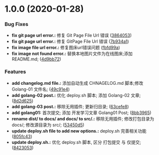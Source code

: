 # 1.0.0 (2020-01-28)


### Bug Fixes

* **fix git page url error.:** 修复 Git Page File Url 错误 ([3864053](https://gitee.com/yonhaow/Blogs/commits/3864053362cde58debd4827e87b4b73b60f0d683))
* **fix git page url error.:** 修复 GitPage File Url 错误 ([7b934a1](https://gitee.com/yonhaow/Blogs/commits/7b934a15b970d01b3078186161ddf82887b4498b))
* **fix image file url error.:** 修复图床url错误问题 ([fbfd99a](https://gitee.com/yonhaow/Blogs/commits/fbfd99ad14e76989df2bd307a76fda8278fe1017))
* **fix image not found error.:** 替换本地图片文件为在线图床;添加 README.md; ([4d9bb72](https://gitee.com/yonhaow/Blogs/commits/4d9bb72aab24124fbd94d4992615eb0adb4de41b))


### Features

* **add changelog.md file.:** 添加自动生成 CHNAGELOG.md 脚本;修改 Golang-01 文件名; ([49c91e4](https://gitee.com/yonhaow/Blogs/commits/49c91e478a1d2b685cf42d337e9b0a87bc5e8703))
* **add golang-02 post.:** 优化 deploy.sh 脚本; 添加 Golang-02 文章; ([8d2d625](https://gitee.com/yonhaow/Blogs/commits/8d2d625cd095408ca9f1a2116b2a8f21f677fd21))
* **add golang-03 post.:** 移除无用插件; 更新归目录; ([63cefe8](https://gitee.com/yonhaow/Blogs/commits/63cefe885e4a01d45e51f56334687c9ec1077386))
* **add golang01:** 首次提交; 添加 开发学习文章 Golang01 Post; ([8bb3965](https://gitee.com/yonhaow/Blogs/commits/8bb3965af5e016d41ea7be4e11b8f0d176ab139d))
* **rename dist/ to docs/ and docs/ to src/.:** 移除无用插件; 修改打包目录为 docs/; 修改源目录为 src/; ([53450d5](https://gitee.com/yonhaow/Blogs/commits/53450d5387f5c1fa8b2940352ec64c982af76186))
* **update deploy.sh file to add new options.:** deploy.sh 完善相关功能 ([805fc43](https://gitee.com/yonhaow/Blogs/commits/805fc431101d2db95fbfbf450455903014ea66cc))
* **update deploy.sh.:** 优化 deploy.sh 脚本, 区分 打包提交 与 仅提交; ([8423053](https://gitee.com/yonhaow/Blogs/commits/84230539ad8babce627ca462de0ba2584c0af571))




